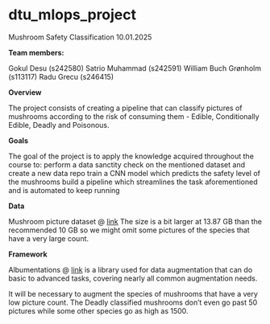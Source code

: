 # dtu_mlops_project
Mushroom Safety Classification
10.01.2025

**Team members:**

Gokul Desu (s242580)
Satrio Muhammad (s242591)
William Buch Grønholm (s113117)
Radu Grecu (s246415)


**Overview**

The project consists of creating a pipeline that can classify pictures of mushrooms according to the risk of consuming them - Edible, Conditionally Edible, Deadly and Poisonous.

**Goals**

The goal of the project is to apply the knowledge acquired throughout the course to:
perform a data sanctity check on the mentioned dataset and create a new data repo
train a CNN model which predicts the safety level of the mushrooms
build a pipeline which streamlines the task aforementioned and is automated to keep running

**Data**

Mushroom picture dataset @ [link](https://www.kaggle.com/datasets/zedsden/mushroom-classification-dataset/data)
The size is a bit larger at 13.87 GB than the recommended 10 GB so we might omit some pictures of the species that have a very large count.

**Framework**

Albumentations @ [link](https://albumentations.ai/) is a library used for data augmentation that can do basic to advanced tasks, covering nearly all common augmentation needs.

It will be necessary to augment the species of mushrooms that have a very low picture count. The Deadly classified mushrooms don’t even go past 50 pictures while some other species go as high as 1500.


